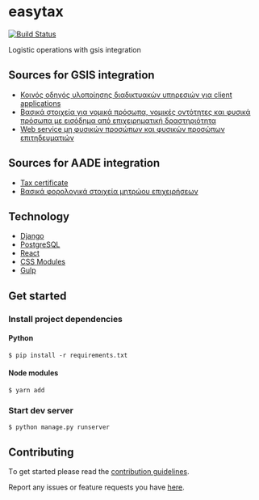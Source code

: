 # easytax

[![Build Status](https://semaphoreci.com/api/v1/projects/ddc8a730-5024-4768-8360-aa352e8f8269/2420008/badge.svg)](https://semaphoreci.com/kalpetros-18/easytax)

Logistic operations with gsis integration

## Sources for GSIS integration
* [Κοινός οδηγός υλοποίησης διαδικτυακών υπηρεσιών για client applications][1]
* [Βασικά στοιχεία για νομικά πρόσωπα, νομικές οντότητες και φυσικά πρόσωπα με εισόδημα από επιχειρηματική δραστηριότητα][2]
* [Web service μη φυσικών προσώπων και φυσικών προσώπων επιτηδευματιών][3]

## Sources for AADE integration
* [Tax certificate][4]
* [Βασικά φορολογικά στοιχεία μητρώου επιχειρήσεων][5]

## Technology
* [Django](https://www.djangoproject.com/)
* [PostgreSQL](https://www.postgresql.org/)
* [React](https://reactjs.org/)
* [CSS Modules](https://github.com/css-modules/css-modules)
* [Gulp](https://gulpjs.com/)

## Get started
### Install project dependencies
#### Python
```
$ pip install -r requirements.txt
```
#### Node modules
```
$ yarn add
```
### Start dev server
```
$ python manage.py runserver
```

## Contributing

Τo get started please read the [contribution guidelines](https://github.com/kalpetros/easytax/blob/master/CONTRIBUTING.md).

Report any issues or feature requests you have [here](https://github.com/kalpetros/easytax/issues).

[1]: http://www.gsis.gr/gsis/export/sites/default/gsis_site/Services/documents_DimosiaDioikisi/interoperability_specs_client_v1-0.pdf
[2]: http://www.gsis.gr/gsis/info/gsis_site/PublicIssue/wnsp/wnsp_pages/wnsp.html
[3]: http://www.gsis.gr/static/gsis/info/gsis_site/PublicIssue/wnsp/wnsp_pages/wnsp_ver2.html
[4]: https://www.aade.gr/epicheireseis/phorologikes-yperesies/phorologiko-pistopoietiko
[5]: https://www.aade.gr/epicheireseis/phorologikes-yperesies/metroo/anazetese-basikon-stoicheion-metrooy-epicheireseon
